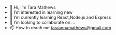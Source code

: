 - 👋 Hi, I’m Tara Mathews
- 👀 I’m interested in learning new 
- 🌱 I’m currently learning React,Node.js and Express
- 💞️ I’m looking to collaborate on ...
- 📫 How to reach me taraannamathews@gmail.com

<!---
Taranna/Taranna is a ✨ special ✨ repository because its `README.md` (this file) appears on your GitHub profile.
You can click the Preview link to take a look at your changes.
--->

